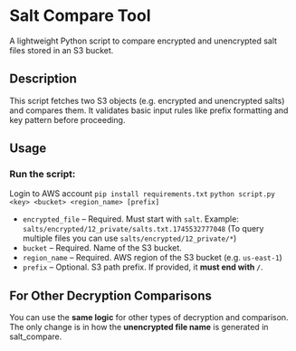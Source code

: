 
# Salt Compare Tool

A lightweight Python script to compare encrypted and unencrypted salt files stored in an S3 bucket.

## Description

This script fetches two S3 objects (e.g. encrypted and unencrypted salts) and compares them. It validates basic input rules like prefix formatting and key pattern before proceeding.

## Usage

### Run the script:

Login to AWS account
`pip install requirements.txt` 
`python script.py <key> <bucket> <region_name> [prefix]` 

-   `encrypted_file` – Required. Must start with `salt`. Example: `salts/encrypted/12_private/salts.txt.1745532777048` (To query multiple files you can use `salts/encrypted/12_private/*`)
-   `bucket` – Required. Name of the S3 bucket. 
-   `region_name` – Required. AWS region of the S3 bucket (e.g. `us-east-1`) 
-   `prefix` – Optional. S3 path prefix. If provided, it **must end with `/`**.

## For Other Decryption Comparisons

You can use the **same logic** for other types of decryption and comparison. The only change is in how the **unencrypted file name** is generated in salt_compare.